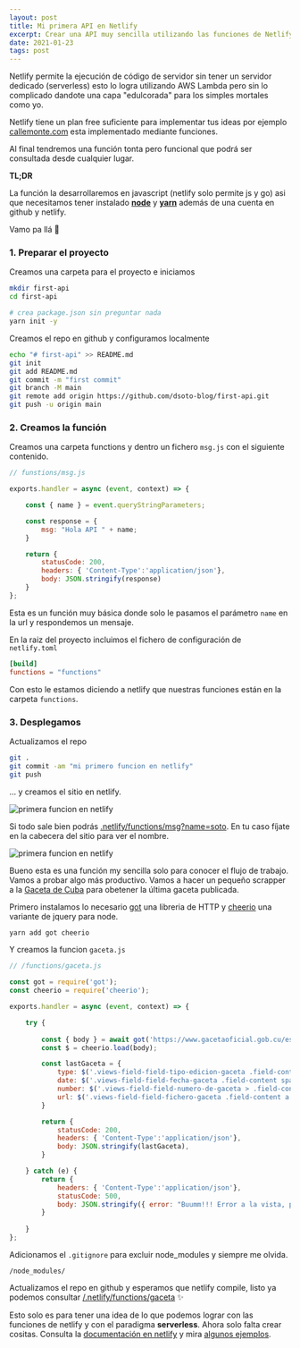 ```yaml
---
layout: post
title: Mi primera API en Netlify
excerpt: Crear una API muy sencilla utilizando las funciones de Netlify.
date: 2021-01-23
tags: post
---
```


Netlify permite la ejecución de código de servidor sin tener un servidor dedicado (serverless) esto lo logra utilizando AWS Lambda pero sin lo complicado dandote una capa "edulcorada" para los simples mortales como yo. 

Netlify tiene un plan free suficiente para implementar tus ideas por ejemplo [callemonte.com](https://callemonte.com) esta implementado mediante funciones.

Al final tendremos una función tonta pero funcional que podrá ser consultada desde cualquier lugar.

**TL;DR**

La función la desarrollaremos en javascript (netlify solo permite js y go) asi que necesitamos tener instalado [**node**](https://nodejs.org/) y **[yarn](https://yarnpkg.com)** además de una cuenta en github y netlify.

Vamo pa llá 🏃

### 1. Preparar el proyecto ###

Creamos una carpeta para el proyecto e iniciamos

```bash
mkdir first-api
cd first-api

# crea package.json sin preguntar nada
yarn init -y
```

Creamos el repo en github y configuramos localmente

```bash
echo "# first-api" >> README.md
git init
git add README.md
git commit -m "first commit"
git branch -M main
git remote add origin https://github.com/dsoto-blog/first-api.git
git push -u origin main
```

### 2. Creamos la función ###

Creamos una carpeta functions y dentro un fichero `msg.js` con el siguiente contenido. 

```javascript
// funstions/msg.js

exports.handler = async (event, context) => {

    const { name } = event.queryStringParameters;

    const response = {
        msg: "Hola API " + name;
    }

    return {
        statusCode: 200,
        headers: { 'Content-Type':'application/json'},            
        body: JSON.stringify(response)  
    }     
};

```

Esta es un función muy básica donde solo le pasamos el parámetro `name` en la url y respondemos un mensaje. 

En la raiz del proyecto incluimos el fichero de configuración de `netlify.toml`


```toml
[build]
functions = "functions"
```

Con esto le estamos diciendo a netlify que nuestras funciones están en la carpeta `functions`.

### 3. Desplegamos  ###

Actualizamos el repo

```bash
git .
git commit -am "mi primero funcion en netlify" 
git push
```

... y creamos el sitio en netlify. 

![primera funcion en netlify](/img/create_my_first_api.jpg)

Si todo sale bien podrás [.netlify/functions/msg?name=soto](https://hungry-cray-9233f0.netlify.app/.netlify/functions/msg?name=soto). En tu caso fíjate en la cabecera del sitio para ver el nombre.

![primera funcion en netlify](/img/header_first_function.jpg)


Bueno esta es una función my sencilla solo para conocer el flujo de trabajo. Vamos a probar algo más productivo. Vamos a hacer un pequeño scrapper a la [Gaceta de Cuba](https://www.gacetaoficial.gob.cu/es) para obetener la última gaceta publicada.

Primero instalamos lo necesario [got](https://github.com/sindresorhus/got) una libreria de HTTP y [cheerio](https://cheerio.js.org/) una variante de jquery para node.

```bash
yarn add got cheerio
```

Y creamos la funcion `gaceta.js`

```javascript
// /functions/gaceta.js

const got = require('got');
const cheerio = require('cheerio');

exports.handler = async (event, context) => {

    try {
        
        const { body } = await got('https://www.gacetaoficial.gob.cu/es');
        const $ = cheerio.load(body);

        const lastGaceta = {
            type: $('.views-field-field-tipo-edicion-gaceta .field-content').text(),
            date: $('.views-field-field-fecha-gaceta .field-content span').attr('content'),
            number: $('.views-field-field-numero-de-gaceta > .field-content').first().text(),
            url: $('.views-field-field-fichero-gaceta .field-content a').attr('href'),
        }

        return {
            statusCode: 200,
            headers: { 'Content-Type':'application/json'},            
            body: JSON.stringify(lastGaceta),   
        }     

    } catch (e) {
        return {
            headers: { 'Content-Type':'application/json'},            
            statusCode: 500,
            body: JSON.stringify({ error: "Buumm!!! Error a la vista, prueba mas tarde"}),   
        }     
    
    }
};
```

Adicionamos el `.gitignore` para excluir node_modules y siempre me olvida.

```gitignore
/node_modules/
```

Actualizamos el repo en github y esperamos que netlify compile, listo ya podemos consultar [/.netlify/functions/gaceta](https://hungry-cray-9233f0.netlify.app/.netlify/functions/gaceta) ✨

Esto solo es para tener una idea de lo que podemos lograr con las funciones de netlify y con el paradigma **serverless**. Ahora solo falta crear cositas. Consulta la [documentación en netlify](https://docs.netlify.com/functions/overview/) y mira [algunos ejemplos](https://functions.netlify.com/examples).

